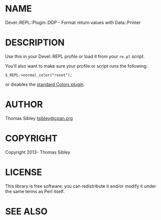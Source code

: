 # NAME

Devel::REPL::Plugin::DDP - Format return values with Data::Printer

# DESCRIPTION

Use this in your Devel::REPL profile or load it from your `re.pl` script.

You'll also want to make sure your profile or script runs the following:

    $_REPL->normal_color("reset");

or disables the [standard Colors plugin](http://search.cpan.org/perldoc?Devel::REPL::Plugin::Colors).

# AUTHOR

Thomas Sibley <tsibley@cpan.org>

# COPYRIGHT

Copyright 2013- Thomas Sibley

# LICENSE

This library is free software; you can redistribute it and/or modify
it under the same terms as Perl itself.

# SEE ALSO
